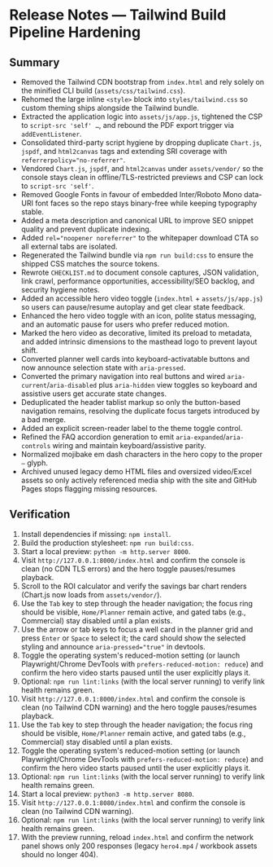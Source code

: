 # Release Notes — Tailwind Build Pipeline Hardening

## Summary

- Removed the Tailwind CDN bootstrap from `index.html` and rely solely on the minified CLI build (`assets/css/tailwind.css`).
- Rehomed the large inline `<style>` block into `styles/tailwind.css` so custom theming ships alongside the Tailwind bundle.
- Extracted the application logic into `assets/js/app.js`, tightened the CSP to `script-src 'self' …`, and rebound the PDF export trigger via `addEventListener`.
- Consolidated third-party script hygiene by dropping duplicate `Chart.js`, `jspdf`, and `html2canvas` tags and extending SRI coverage with `referrerpolicy="no-referrer"`.
- Vendored `Chart.js`, `jspdf`, and `html2canvas` under `assets/vendor/` so the console stays clean in offline/TLS-restricted previews and CSP can lock to `script-src 'self'`.
- Removed Google Fonts in favour of embedded Inter/Roboto Mono data-URI font faces so the repo stays binary-free while keeping typography stable.
- Added a meta description and canonical URL to improve SEO snippet quality and prevent duplicate indexing.
- Added `rel="noopener noreferrer"` to the whitepaper download CTA so all external tabs are isolated.
- Regenerated the Tailwind bundle via `npm run build:css` to ensure the shipped CSS matches the source tokens.
- Rewrote `CHECKLIST.md` to document console captures, JSON validation, link crawl, performance opportunities, accessibility/SEO backlog, and security hygiene notes.
- Added an accessible hero video toggle (`index.html` + `assets/js/app.js`) so users can pause/resume autoplay and get clear state feedback.
- Enhanced the hero video toggle with an icon, polite status messaging, and an automatic pause for users who prefer reduced motion.
- Marked the hero video as decorative, limited its preload to metadata, and added intrinsic dimensions to the masthead logo to prevent layout shift.
- Converted planner well cards into keyboard-activatable buttons and now announce selection state with `aria-pressed`.
- Converted the primary navigation into real buttons and wired `aria-current`/`aria-disabled` plus `aria-hidden` view toggles so keyboard and assistive users get accurate state changes.
- Deduplicated the header tablist markup so only the button-based navigation remains, resolving the duplicate focus targets introduced by a bad merge.
- Added an explicit screen-reader label to the theme toggle control.
- Refined the FAQ accordion generation to emit `aria-expanded`/`aria-controls` wiring and maintain keyboard/assistive parity.
- Normalized mojibake em dash characters in the hero copy to the proper `—` glyph.
- Archived unused legacy demo HTML files and oversized video/Excel assets so only actively referenced media ship with the site and GitHub Pages stops flagging missing resources.

## Verification

1. Install dependencies if missing: `npm install`.
2. Build the production stylesheet: `npm run build:css`.
3. Start a local preview: `python -m http.server 8000`.
4. Visit `http://127.0.0.1:8000/index.html` and confirm the console is clean (no CDN TLS errors) and the hero toggle pauses/resumes playback.
5. Scroll to the ROI calculator and verify the savings bar chart renders (Chart.js now loads from `assets/vendor/`).
6. Use the `Tab` key to step through the header navigation; the focus ring should be visible, `Home/Planner` remain active, and gated tabs (e.g., Commercial) stay disabled until a plan exists.
7. Use the arrow or tab keys to focus a well card in the planner grid and press `Enter` or `Space` to select it; the card should show the selected styling and announce `aria-pressed="true"` in devtools.
8. Toggle the operating system's reduced-motion setting (or launch Playwright/Chrome DevTools with `prefers-reduced-motion: reduce`) and confirm the hero video starts paused until the user explicitly plays it.
9. Optional: `npm run lint:links` (with the local server running) to verify link health remains green.
10. Visit `http://127.0.0.1:8000/index.html` and confirm the console is clean (no Tailwind CDN warning) and the hero toggle pauses/resumes playback.
11. Use the `Tab` key to step through the header navigation; the focus ring should be visible, `Home/Planner` remain active, and gated tabs (e.g., Commercial) stay disabled until a plan exists.
12. Toggle the operating system's reduced-motion setting (or launch Playwright/Chrome DevTools with `prefers-reduced-motion: reduce`) and confirm the hero video starts paused until the user explicitly plays it.
13. Optional: `npm run lint:links` (with the local server running) to verify link health remains green.
14. Start a local preview: `python3 -m http.server 8080`.
15. Visit `http://127.0.0.1:8080/index.html` and confirm the console is clean (no Tailwind CDN warning).
16. Optional: `npm run lint:links` (with the local server running) to verify link health remains green.
17. With the preview running, reload `index.html` and confirm the network panel shows only 200 responses (legacy `hero4.mp4` / workbook assets should no longer 404).
